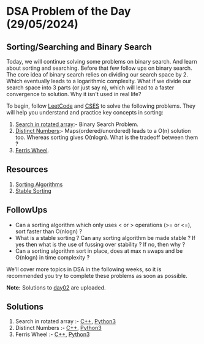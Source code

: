 # DSA Problem of the Day (29/05/2024)

## Sorting/Searching and Binary Search

Today, we will continue solving some problems on binary search. And learn about sorting and searching. Before that few follow ups on binary search.
The core idea of binary search relies on dividing our search space by 2. Which eventually leads to a logarithmic complexity. What if we divide our search space into 3 parts (or just say n), which will lead to a faster convergence to solution. Why it isn't used in real life?

To begin, follow [LeetCode](https://leetcode.com/) and [CSES](https://cses.fi/problemset/list/) to solve the following problems. They will help you understand and practice key concepts in sorting:

1. [Search in rotated array](https://leetcode.com/problems/search-in-rotated-sorted-array/description/):- Binary Search Problem.
2. [Distinct Numbers](https://cses.fi/problemset/task/1621):- Maps(ordered/unordered) leads to a O(n) solution too. Whereas sorting gives O(nlogn). What is the tradeoff between them ?
3. [Ferris Wheel](https://cses.fi/problemset/task/1090).

## Resources

1. [Sorting Algorithms](https://www.geeksforgeeks.org/sorting-algorithms/)
2. [Stable Sorting](https://www.geeksforgeeks.org/stable-and-unstable-sorting-algorithms/)

## FollowUps

* Can a sorting algorithm which only uses < or > operations (>= or <=),  sort faster than O(nlogn) ?
* What is a stable sorting ? Can any sorting algorithm be made stable ? If yes then what is the use of fussing over stability ? If no, then why ?
* Can a sorting algorithm sort in place, does at max n swaps and be O(nlogn) in time complexity ?

We'll cover more topics in DSA in the following weeks, so it is recommended you try to complete these problems as soon as possible.

**Note:** Solutions to [day02](../day02) are uploaded.

## Solutions
1. Search in rotated array :- [C++](./33%20Search%20in%20Rotated%20Array.cpp), [Python3](./33%20Search%20in%20Rotated%20Array.py)
2. Distinct Numbers :- [C++](./1090%20Ferris%20Wheel.cpp), [Python3](./1621%20Distinct%20Number.py)
3. Ferris Wheel :- [C++](./1090%20Ferris%20Wheel.cpp), [Python3](./1090%20Ferris%20Wheel.py)